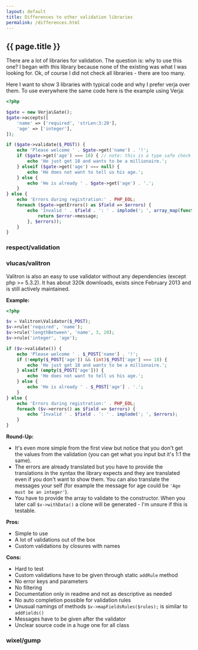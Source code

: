 ```yaml
---
layout: default
title: Differences to other validation libraries
permalink: /differences.html
---
```

## {{ page.title }}

There are a lot of libraries for validation. The question is: why to use this one? I began with this library because
none of the existing was what I was looking for. Ok, of course I did not check all libraries - there are too many.

Here I want to show 3 libraries with typical code and why I prefer verja over them. To use everywhere the same code
here is the example using Verja:

```php
<?php

$gate = new Verja\Gate();
$gate->accepts([
    'name' => ['required', 'strLen:3:20'],
    'age' => ['integer'],
]);

if ($gate->validate($_POST)) {
    echo 'Please welcome ' . $gate->get('name') . '!';
    if ($gate->get('age') === 18) { // note: this is a type safe check 
        echo 'He just get 18 and wants to be a millionaire.';
    } elseif ($gate->get('age') === null) {
        echo 'He does not want to tell us his age.';
    } else {
        echo 'He is already ' . $gate->get('age') . '.';
    }
} else {
    echo 'Errors during registration:' . PHP_EOL;
    foreach ($gate->getErrors() as $field => $errors) {
        echo 'Invalid ' . $field . ': ' . implode('; ', array_map(function(Verja\Error $error) {
            return $error->message;
        }, $errors));
    }
}
```

### respect/validation

### vlucas/valitron

Valitron is also an easy to use validator without any dependencies (except php >= 5.3.2). It has about 320k downloads,
exists since February 2013 and is still actively maintained.

**Example:**

```php
<?php

$v = Valitron\Validator($_POST);
$v->rule('required', 'name');
$v->rule('lengthBetween', 'name', 3, 20);
$v->rule('integer', 'age');

if ($v->validate()) {
    echo 'Please welcome ' . $_POST['name'] . '!';
    if (!empty($_POST['age']) && (int)$_POST['age'] === 18) { 
        echo 'He just get 18 and wants to be a millionaire.';
    } elseif (empty($_POST['age'])) {
        echo 'He does not want to tell us his age.';
    } else {
        echo 'He is already ' . $_POST['age'] . '.';
    }
} else {
    echo 'Errors during registration:' . PHP_EOL;
    foreach ($v->errors() as $field => $errors) {
        echo 'Invalid ' . $field . ': ' . implode('; ', $errors);
    }
}
```

**Round-Up:**

- It's even more simple from the first view but notice that you don't get the values from the validation (you can get
  what you input but it's 1:1 the same).
- The errors are already translated but you have to provide the translations in the syntax the library expects and they
  are translated even if you don't want to show them. You can also translate the messages your self (for example the
  message for age could be `'Age must be an integer'`).
- You have to provide the array to validate to the constructor. When you later call `$v->withData()` a clone will be
  generated - I'm unsure if this is testable.

**Pros:**

- Simple to use
- A lot of validations out of the box
- Custom validations by closures with names

**Cons:**
- Hard to test
- Custom validations have to be given through static `addRule` method
- No error keys and parameters
- No filtering
- Documentation only in readme and not as descriptive as needed
- No auto completion possible for validation rules
- Unusual namings of methods `$v->mapFieldsRules($rules);` is similar to `addFields()`
- Messages have to be given after the validator
- Unclear source code in a huge one for all class

### wixel/gump
